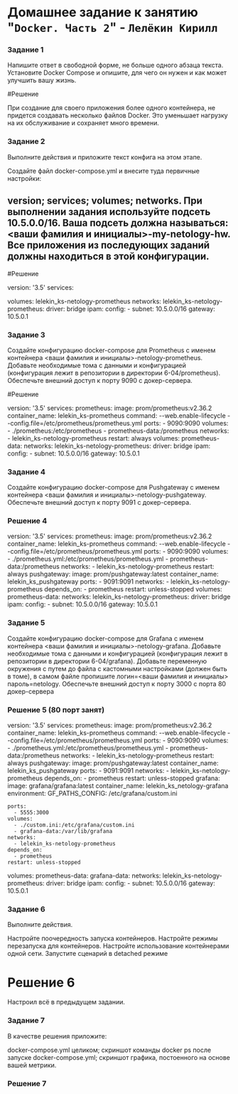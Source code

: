 # Домашнее задание к занятию "`Docker. Часть 2`" - `Лелёкин Кирилл`

   
### Задание 1

Напишите ответ в свободной форме, не больше одного абзаца текста.
Установите Docker Compose и опишите, для чего он нужен и как может улучшить вашу жизнь.

#Решение

При создание для своего приложения более одного контейнера, не придется создавать несколько файлов Docker.
Это уменьшает нагрузку на их обслуживание и сохраняет много времени. 


### Задание 2


Выполните действия и приложите текст конфига на этом этапе.

Создайте файл docker-compose.yml и внесите туда первичные настройки:

version;
services;
volumes;
networks.
При выполнении задания используйте подсеть 10.5.0.0/16. Ваша подсеть должна называться: <ваши фамилия и инициалы>-my-netology-hw. Все приложения из последующих заданий должны находиться в этой конфигурации.
---
#Решение

version: '3.5'
services:

volumes:
  lelekin_ks-netology-prometheus
networks:
  lelekin_ks-netology-prometheus:
    driver: bridge
    ipam:
      config:
        - subnet: 10.5.0.0/16
          gateway: 10.5.0.1

### Задание 3

Создайте конфигурацию docker-compose для Prometheus с именем контейнера <ваши фамилия и инициалы>-netology-prometheus.
Добавьте необходимые тома с данными и конфигурацией (конфигурация лежит в репозитории в директории 6-04/prometheus).
Обеспечьте внешний доступ к порту 9090 c докер-сервера.

#Решение

version: '3.5'
services:
  prometheus:
    image: prom/prometheus:v2.36.2
    container_name: lelekin_ks-prometheus
    command: --web.enable-lifecycle --config.file=/etc/prometheus/prometheus.yml
    ports:
      - 9090:9090
    volumes:
      - ./prometheus:/etc/prometheus
      - prometheus-data:/prometheus
    networks:
      - lelekin_ks-netology-prometheus
    restart: always
volumes:
  prometheus-data:
networks:
  lelekin_ks-netology-prometheus:
    driver: bridge
    ipam:
      config:
        - subnet: 10.5.0.0/16
          gateway: 10.5.0.1

### Задание 4

Создайте конфигурацию docker-compose для Pushgateway с именем контейнера 
<ваши фамилия и инициалы>-netology-pushgateway.
Обеспечьте внешний доступ к порту 9091 c докер-сервера.


### Решение 4
version: '3.5'
services:
  prometheus:
    image: prom/prometheus:v2.36.2
    container_name: lelekin_ks-prometheus
    command: --web.enable-lifecycle --config.file=/etc/prometheus/prometheus.yml
    ports:
      - 9090:9090
    volumes:
      - ./prometheus.yml:/etc/prometheus/prometheus.yml
      - prometheus-data:/prometheus
    networks:
      - lelekin_ks-netology-prometheus
    restart: always
  pushgateway:
    image: prom/pushgateway:latest
    container_name: lelekin_ks_pushgateway
    ports:
      - 9091:9091
    networks:
      - lelekin_ks-netology-prometheus
    depends_on:
      - prometheus
    restart: unless-stopped
volumes:
  prometheus-data:
networks:
  lelekin_ks-netology-prometheus:
    driver: bridge
    ipam:
      config:
        - subnet: 10.5.0.0/16
          gateway: 10.5.0.1







### Задание 5

Создайте конфигурацию docker-compose для Grafana с именем контейнера <ваши фамилия и инициалы>-netology-grafana.
Добавьте необходимые тома с данными и конфигурацией (конфигурация лежит в репозитории в директории 6-04/grafana).
Добавьте переменную окружения с путем до файла с кастомными настройками (должен быть в томе), в самом файле пропишите логин=<ваши фамилия и инициалы> пароль=netology.
Обеспечьте внешний доступ к порту 3000 c порта 80 докер-сервера


### Решение 5 (80 порт занят)
version: '3.5'
services:
  prometheus:
    image: prom/prometheus:v2.36.2
    container_name: lelekin_ks-prometheus
    command: --web.enable-lifecycle --config.file=/etc/prometheus/prometheus.yml
    ports:
      - 9090:9090
    volumes:
      - ./prometheus.yml:/etc/prometheus/prometheus.yml
      - prometheus-data:/prometheus
    networks:
      - lelekin_ks-netology-prometheus
    restart: always
  pushgateway:
    image: prom/pushgateway:latest
    container_name: lelekin_ks_pushgateway
    ports:
      - 9091:9091
    networks:
      - lelekin_ks-netology-prometheus
    depends_on:
      - prometheus
    restart: unless-stopped
  grafana:
    image: grafana/grafana:latest
    container_name: lelekin_ks_netology-grafana
    environment:
      GF_PATHS_CONFIG: /etc/grafana/custom.ini
    
    ports:
      - 5555:3000
    volumes:
      - ./custom.ini:/etc/grafana/custom.ini
      - grafana-data:/var/lib/grafana
    networks:
      - lelekin_ks-netology-prometheus
    depends_on:
      - prometheus
    restart: unless-stopped
volumes:
  prometheus-data:
  grafana-data:
networks:
  lelekin_ks-netology-prometheus:
    driver: bridge
    ipam:
      config:
        - subnet: 10.5.0.0/16
          gateway: 10.5.0.1

### Задание 6
Выполните действия.

Настройте поочередность запуска контейнеров.
Настройте режимы перезапуска для контейнеров.
Настройте использование контейнерами одной сети.
Запустите сценарий в detached режиме

# Решение 6
Настроил всё в предыдущем задании. 

### Задание 7

В качестве решения приложите:

docker-compose.yml целиком;
скриншот команды docker ps после запуске docker-compose.yml;
скриншот графика, постоенного на основе вашей метрики.



### Решение 7


